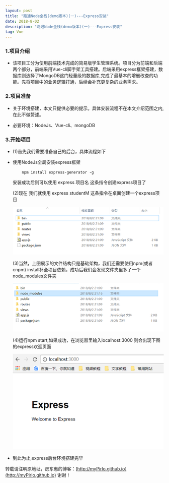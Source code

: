 ```yaml
---
layout: post
title: "跑通Node全栈(demo版本)(一)---Express安装"
date: 2018-8-02 
description: "跑通Node全栈(demo版本)(一)---Express安装"
tag: Vue
---   
```

   

### 1.项目介绍

* 该项目工分为使用前端技术完成的简易版学生管理系统。项目分为前端和后端两个部分，前端采用Vue-cli脚手架工具搭建。后端采用express框架搭建，数据库则选择了MongoDB这门轻量级的数据库,完成了最基本的增删改查的功能。先将项目中的业务逻辑打通，后续会补充更复杂的业务需求。

### 2.项目准备 

* 关于环境搭建，本文只提供必要的提示。具体安装流程不在本文介绍范围之内,在此不做赘述。

* 必要环境：NodeJs、Vue-cli、mongoDB

### 3.开始项目

* (1)首先我们需要准备自己的后台，具体流程如下

* 使用NodeJs全局安装express框架
  ```
      npm install express-generator -g 
  ```
  安装成功后则可以使用 express 项目名 这条指令创建express项目了

  (2)现在  我们就使用  express  studentM  这条指令在桌面创建一个express项目

  ![](/images/posts/vue/01.png)

  (3)当然，上图展示的文件结构只是基础架构，我们还需要使用npm(或者cnpm)  install补全项目依赖，成功后我们会发现文件夹里多了一个node_modules文件夹

  ![](/images/posts/vue/02.png)

  (4)运行npm  start,如果成功，在浏览器里输入localhost:3000 则会出现下图的express欢迎页面

  ![](/images/posts/vue/03.png)

* 到此为止,express后台环境搭建完毕 

转载请注明原地址，房东惠的博客：[http://myPirlo.github.io](http://myPirlo.github.io) 谢谢！
